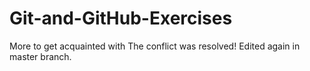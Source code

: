 # Git-and-GitHub-Exercises
More to get acquainted with
The conflict was resolved!
Edited again in master branch.